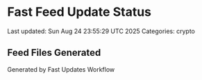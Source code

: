 # Fast Feed Update Status
Last updated: Sun Aug 24 23:55:29 UTC 2025
Categories: crypto

## Feed Files Generated

Generated by Fast Updates Workflow
